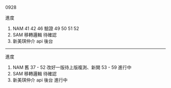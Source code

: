 0928

進度

1. NAM 41 42 46 驗證 49 50 51 52
2. SAM 移轉邏輯 待確認
3. 新美琪仲介 api 後台

---

進度

1. NAM 舊 37 - 52 改好一版待上版複測、新開 53 - 59 進行中
2. SAM 移轉邏輯 待確認
3. 新美琪仲介 api 後台 進行中
